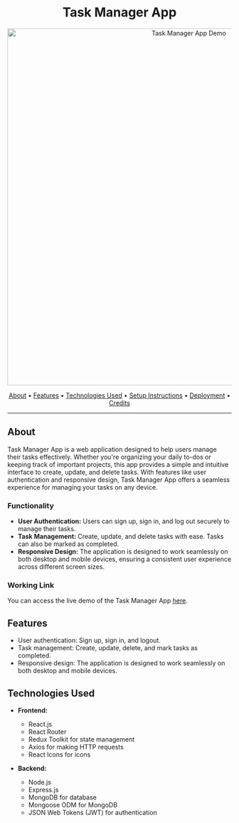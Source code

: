 <h1 align="center">Task Manager App</h1>

<p align="center">
  <img src="#" alt="Task Manager App Demo" width="800">
</p>

<p align="center">
  <a href="#about">About</a> •
  <a href="#features">Features</a> •
  <a href="#technologies-used">Technologies Used</a> •
  <a href="#setup-instructions">Setup Instructions</a> •
  <a href="https://66001dbe79c7fe00080ce38d--taskmanagermrpk4699.netlify.app/">Deployment</a> •
  <a href="#credits">Credits</a>
</p>

---

## About

Task Manager App is a web application designed to help users manage their tasks effectively. Whether you're organizing your daily to-dos or keeping track of important projects, this app provides a simple and intuitive interface to create, update, and delete tasks. With features like user authentication and responsive design, Task Manager App offers a seamless experience for managing your tasks on any device.

### Functionality

- **User Authentication:** Users can sign up, sign in, and log out securely to manage their tasks.
- **Task Management:** Create, update, and delete tasks with ease. Tasks can also be marked as completed.
- **Responsive Design:** The application is designed to work seamlessly on both desktop and mobile devices, ensuring a consistent user experience across different screen sizes.

### Working Link

You can access the live demo of the Task Manager App [here](https://66001dbe79c7fe00080ce38d--taskmanagermrpk4699.netlify.app/).

## Features

- User authentication: Sign up, sign in, and logout.
- Task management: Create, update, delete, and mark tasks as completed.
- Responsive design: The application is designed to work seamlessly on both desktop and mobile devices.

## Technologies Used

- **Frontend:**
  - React.js
  - React Router
  - Redux Toolkit for state management
  - Axios for making HTTP requests
  - React Icons for icons

- **Backend:**
  - Node.js
  - Express.js
  - MongoDB for database
  - Mongoose ODM for MongoDB
  - JSON Web Tokens (JWT) for authentication
